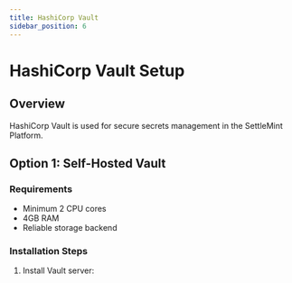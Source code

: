 ```yaml
---
title: HashiCorp Vault
sidebar_position: 6
---
```


# HashiCorp Vault Setup

## Overview

HashiCorp Vault is used for secure secrets management in the SettleMint Platform.

## Option 1: Self-Hosted Vault

### Requirements
- Minimum 2 CPU cores
- 4GB RAM
- Reliable storage backend

### Installation Steps
1. Install Vault server: 